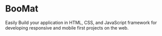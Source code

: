 # BooMat
Easily Build your application in HTML, CSS, and JavaScript framework for developing responsive and mobile first projects on the web.
